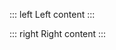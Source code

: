 <!-- slide template="[[two-box-big-left-style]]" -->

::: left
Left content
::: 

::: right
Right content
:::